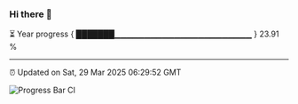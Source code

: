 ### Hi there 👋

⏳ Year progress { ███████▁▁▁▁▁▁▁▁▁▁▁▁▁▁▁▁▁▁▁▁▁▁▁ } 23.91 %

---

⏰ Updated on Sat, 29 Mar 2025 06:29:52 GMT

![Progress Bar CI](https://github.com/ZhaoGui/ZhaoGui/workflows/Progress%20Bar%20CI/badge.svg)
